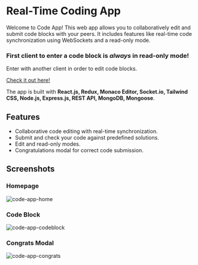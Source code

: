 # Real-Time Coding App

Welcome to Code App! This web app allows you to collaboratively edit and submit code blocks with your peers. It includes features like real-time code synchronization using WebSockets and a read-only mode.

### **First client to enter a code block is _always_ in read-only mode!** 
Enter with another client in order to edit code blocks.

[Check it out here!](https://code-app-dszr.onrender.com)

The app is built with **React.js, Redux, Monaco Editor, Socket.io, Tailwind CSS, Node.js, Express.js, REST API, MongoDB, Mongoose**.

## Features

- Collaborative code editing with real-time synchronization.
- Submit and check your code against predefined solutions.
- Edit and read-only modes.
- Congratulations modal for correct code submission.

## Screenshots
### Homepage

![code-app-home](https://github.com/Drorka/code-app/assets/116891360/28853512-2714-491a-be9b-e666e63f373c)


### Code Block

![code-app-codeblock](https://github.com/Drorka/code-app/assets/116891360/b02da1dd-07f4-44b3-869a-211ca0ecc976)


### Congrats Modal

![code-app-congrats](https://github.com/Drorka/code-app/assets/116891360/a8627527-5c10-43e0-8ee5-e85d1c73c25d)
